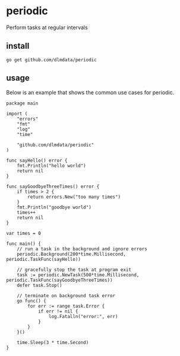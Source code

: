 # periodic
Perform tasks at regular intervals

## install

	go get github.com/dlmdata/periodic

## usage

Below is an example that shows the common use cases for periodic.

```golang
package main

import (
	"errors"
	"fmt"
	"log"
	"time"

	"github.com/dlmdata/periodic"
)

func sayHello() error {
	fmt.Println("hello world")
	return nil
}

func sayGoodbyeThreeTimes() error {
	if times > 2 {
		return errors.New("too many times")
	}
	fmt.Println("goodbye world")
	times++
	return nil
}

var times = 0

func main() {
	// run a task in the background and ignore errors
	periodic.Background(200*time.Millisecond, periodic.TaskFunc(sayHello))

	// gracefully stop the task at program exit
	task := periodic.NewTask(500*time.Millisecond, periodic.TaskFunc(sayGoodbyeThreeTimes))
	defer task.Stop()

	// terminate on background task error
	go func() {
		for err := range task.Error {
			if err != nil {
				log.Fatalln("error:", err)
			}
		}
	}()

	time.Sleep(3 * time.Second)
}
```
